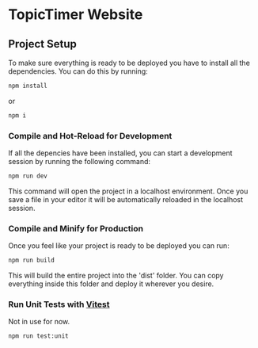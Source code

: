# TopicTimer Website

## Project Setup
To make sure everything is ready to be deployed you have to install all the dependencies. You can do this by running:
```sh
npm install
```
or 
```sh
npm i
```

### Compile and Hot-Reload for Development
If all the depencies have been installed, you can start a development session by running the following command:
```sh
npm run dev
```
This command will open the project in a localhost environment. Once you save a file in your editor it will be automatically reloaded in the localhost session.

### Compile and Minify for Production
Once you feel like your project is ready to be deployed you can run:
```sh
npm run build
```
This will build the entire project into the 'dist' folder. You can copy everything inside this folder and deploy it wherever you desire.

### Run Unit Tests with [Vitest](https://vitest.dev/)
Not in use for now.
```sh
npm run test:unit
```
